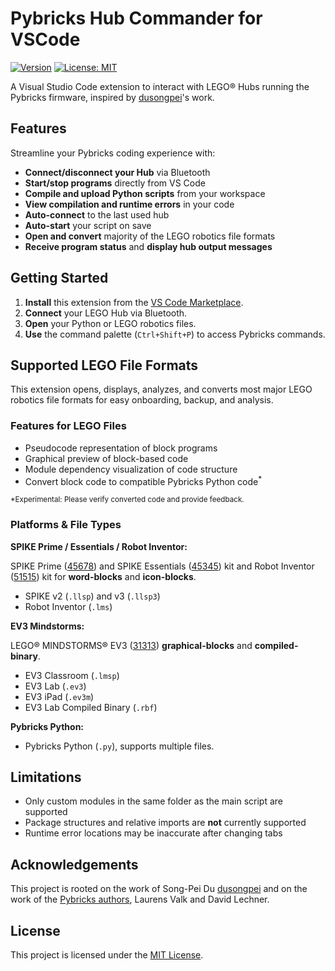 # Pybricks Hub Commander for VSCode

[![Version](https://img.shields.io/badge/version-0.1.0-blue.svg)](CHANGELOG.md)
[![License: MIT](https://img.shields.io/badge/License-MIT-yellow.svg)](LICENSE)

A Visual Studio Code extension to interact with LEGO® Hubs running the Pybricks firmware, inspired by [dusongpei](https://github.com/dsp05/pybricks-vscode)'s work.

## Features

Streamline your Pybricks coding experience with:

- **Connect/disconnect your Hub** via Bluetooth
- **Start/stop programs** directly from VS Code
- **Compile and upload Python scripts** from your workspace
- **View compilation and runtime errors** in your code
- **Auto-connect** to the last used hub
- **Auto-start** your script on save
- **Open and convert** majority of the LEGO robotics file formats
- **Receive program status** and **display hub output messages**

## Getting Started

1. **Install** this extension from the [VS Code Marketplace](#).
2. **Connect** your LEGO Hub via Bluetooth.
3. **Open** your Python or LEGO robotics files.
4. **Use** the command palette (`Ctrl+Shift+P`) to access Pybricks commands.

## Supported LEGO File Formats

This extension opens, displays, analyzes, and converts most major LEGO robotics file formats for easy onboarding, backup, and analysis.

### Features for LEGO Files

- Pseudocode representation of block programs
- Graphical preview of block-based code
- Module dependency visualization of code structure
- Convert block code to compatible Pybricks Python code<sup>*</sup>

<sup>*Experimental: Please verify converted code and provide feedback.</sup>

### Platforms & File Types

**SPIKE Prime / Essentials / Robot Inventor:**

SPIKE Prime ([45678](https://www.lego.com/en-us/product/lego-education-spike-prime-set-45678)) and SPIKE Essentials ([45345](https://www.lego.com/en-us/product/lego-education-spike-essential-set-45345)) kit and Robot Inventor ([51515](https://www.lego.com/en-us/product/robot-inventor-51515)) kit for **word-blocks** and **icon-blocks**.

- SPIKE v2 (`.llsp`) and v3 (`.llsp3`)
- Robot Inventor (`.lms`)

**EV3 Mindstorms:**

LEGO® MINDSTORMS® EV3 ([31313](https://www.lego.com/en-us/product/lego-mindstorms-ev3-31313)) **graphical-blocks** and **compiled-binary**.

- EV3 Classroom (`.lmsp`)
- EV3 Lab (`.ev3`)
- EV3 iPad (`.ev3m`)
- EV3 Lab Compiled Binary (`.rbf`)

**Pybricks Python:**

- Pybricks Python (`.py`), supports multiple files.

## Limitations

- Only custom modules in the same folder as the main script are supported
- Package structures and relative imports are **not** currently supported
- Runtime error locations may be inaccurate after changing tabs

## Acknowledgements

This project is rooted on the work of Song-Pei Du [dusongpei](https://github.com/dsp05/pybricks-vscode) and on the work of the [Pybricks authors](https://github.com/pybricks), Laurens Valk and David Lechner.

## License

This project is licensed under the [MIT License](LICENSE).

<!-- ## Screenshot

![Screenshot](./screenshots/1.gif) -->
